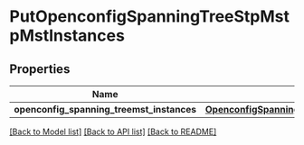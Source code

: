 # PutOpenconfigSpanningTreeStpMstpMstInstances

## Properties
Name | Type | Description | Notes
------------ | ------------- | ------------- | -------------
**openconfig_spanning_treemst_instances** | [**OpenconfigSpanningTreeStpOpenconfigspanningtreestpMstpMstinstances**](OpenconfigSpanningTreeStpOpenconfigspanningtreestpMstpMstinstances.md) |  | [optional] 

[[Back to Model list]](../README.md#documentation-for-models) [[Back to API list]](../README.md#documentation-for-api-endpoints) [[Back to README]](../README.md)


